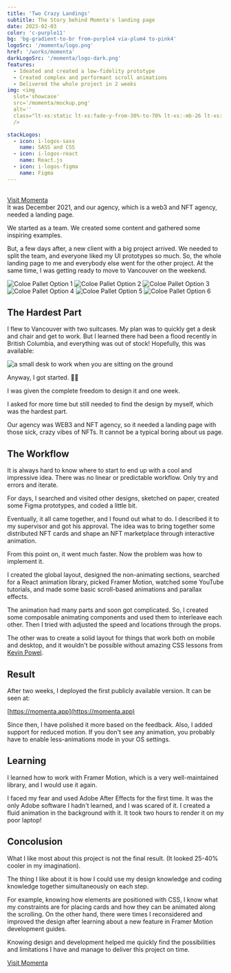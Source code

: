 ```yaml
---
title: 'Two Crazy Landings'
subtitle: The Story behind Momnta's landing page
date: 2023-02-03
color: 'c-purple11'
bg: 'bg-gradient-to-br from-purple4 via-plum4 to-pink4'
logoSrc: '/momenta/logo.png'
href: '/works/momenta'
darkLogoSrc: '/momenta/logo-dark.png'
features:
  - Ideated and created a low-fidelity prototype
  - Created complex and performant scroll animations
  - Delivered the whole project in 2 weeks
img: <img
  slot='showcase'
  src='/momenta/mockup.png'
  alt=''
  class="lt-xs:static lt-xs:fade-y-from-30%-to-70% lt-xs:-mb-26 lt-xs:!-mt-5 lt-xs:-mie-5  lt-xs:w-4/5 lt-xs:mis-auto lt-xs:mt-8 lt-xs:fade-y-from-10%-to-80% lt-xs:!-mb-32  xs:abs  -z-1  xs:right-0 xs:top-5 xs:w-45  sm:-right-0  sm:top-5 sm:w-65 ) md:-right-13 md:-top-10 md:w-80 drop-shadow-xl `}
  />

stackLogos:
  - icon: i-logos-sass
    name: SASS and CSS
  - icon: i-logos-react
    name: React.js
  - icon: i-logos-figma
    name: Figma
---
```


<br/>
<a class="af-i-ph-arrow-right " href="https://momenta.app" target="_blank">Visit Momenta</a>
<br/>

<div className='h-3' ></div>
It was December 2021, and our agency, which is a web3 and NFT agency, needed a landing page.

We started as a team. We created some content and gathered some inspiring examples.

But, a few days after, a new client with a big project arrived. We needed to split the team, and everyone liked my UI prototypes so much. So, the whole landing page to me and everybody else went for the other project. At the same time, I was getting ready to move to Vancouver on the weekend.

<div class="grid  gap-4 " style="grid-template-columns: repeat( auto-fit, minmax(min(100%, 12rem), 1fr) )">
  <img src="/momenta/m1.png" alt="Coloe Pallet Option 1" class="rd-xl" />
  <img src="/momenta/m2.png" alt="Coloe Pallet Option 2" class="rd-xl"/>
  <img src="/momenta/m3.png" alt="Coloe Pallet Option 3" class="rd-xl"/>
  <img src="/momenta/m4.png" alt="Coloe Pallet Option 4" class="rd-xl"/>
  <img src="/momenta/m5.png" alt="Coloe Pallet Option 5" class="rd-xl"/>
  <img src="/momenta/m6.png" alt="Coloe Pallet Option 6" class="rd-xl"/>
</div>

## The Hardest Part

I flew to Vancouver with two suitcases. My plan was to quickly get a desk and chair and get to work. But I learned there had been a flood recently in British Columbia, and everything was out of stock! Hopefully, this was available:

<img src="/momenta/desk.png" alt='a small desk to work when you are sitting on the ground' class='rd-xl' />

Anyway, I got started. 🤷‍♂️

I was given the complete freedom to design it and one week.

I asked for more time but still needed to find the design by myself, which was the hardest part.

Our agency was WEB3 and NFT agency, so it needed a landing page with those sick, crazy vibes of NFTs. It cannot be a typical boring about us page.

## The Workflow

It is always hard to know where to start to end up with a cool and impressive idea. There was no linear or predictable workflow. Only try and errors and iterate.

For days, I searched and visited other designs, sketched on paper, created some Figma prototypes, and coded a little bit.

Eventually, it all came together, and I found out what to do. I described it to my supervisor and got his approval. The idea was to bring together some distributed NFT cards and shape an NFT marketplace through interactive animation.

From this point on, it went much faster. Now the problem was how to implement it.

I created the global layout, designed the non-animating sections, searched for a React animation library, picked Framer Motion, watched some YouTube tutorials, and made some basic scroll-based animations and parallax effects.

The animation had many parts and soon got complicated. So, I created some composable animating components and used them to interleave each other. Then I tried with adjusted the speed and locations through the props.

The other was to create a solid layout for things that work both on mobile and desktop, and it wouldn't be possible without amazing CSS lessons from [Kevin Powel](https://www.youtube.com/user/KepowOb).

## Result

After two weeks, I deployed the first publicly available version. It can be seen at:

[https://momenta.app](https://momenta.app)

Since then, I have polished it more based on the feedback. Also, I added support for reduced motion. If you don't see any animation, you probably have to enable less-animations mode in your OS settings.

## Learning

I learned how to work with Framer Motion, which is a very well-maintained library, and I would use it again.

I faced my fear and used Adobe After Effects for the first time. It was the only Adobe software I hadn't learned, and I was scared of it. I created a fluid animation in the background with it. It took two hours to render it on my poor laptop!

## Concolusion

What I like most about this project is not the final result. (It looked 25-40% cooler in my imagination).

The thing I like about it is how I could use my design knowledge and coding knowledge together simultaneously on each step.

For example, knowing how elements are positioned with CSS, I know what my constraints are for placing cards and how they can be animated along the scrolling.
On the other hand, there were times I reconsidered and improved the design after learning about a new feature in Framer Motion development guides.

Knowing design and development helped me quickly find the possibilities and limitations I have and manage to deliver this project on time.

<a class="b-1 w-fit af-i-ph-arrow-right  fw-500  rd-xl b-orangeA-6  dark:b-orangeA-7 c-prm11 bg-gradient-to-r from-prm1 to-sand1  active:(b-orangeA-8 from-prm5 to-sand2) hover:b-orangeA-7 hover:from-prm2 hover:to-prm1 )  focus-visible:b-orangeA-8 focus-visible:from-prm4 focus-visible:to-prm2  bg-origin-border  c-prm11  fw-500 py-4 b-1.5  px-8 rd-xl flex gap-2 ac  !mt-20 " href="https://momenta.app" target="_blank">Visit Momenta</a>

